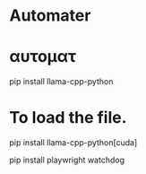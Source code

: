 # Automater


# αυτοματ 



pip install llama-cpp-python  

# To load the file.  


pip install llama-cpp-python[cuda]




pip install playwright watchdog






